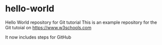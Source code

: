 # hello-world
Hello World repository for Git tutorial
This is an example repository for the Git tutoial on https://www.w3schools.com

It now includes steps for GitHub
